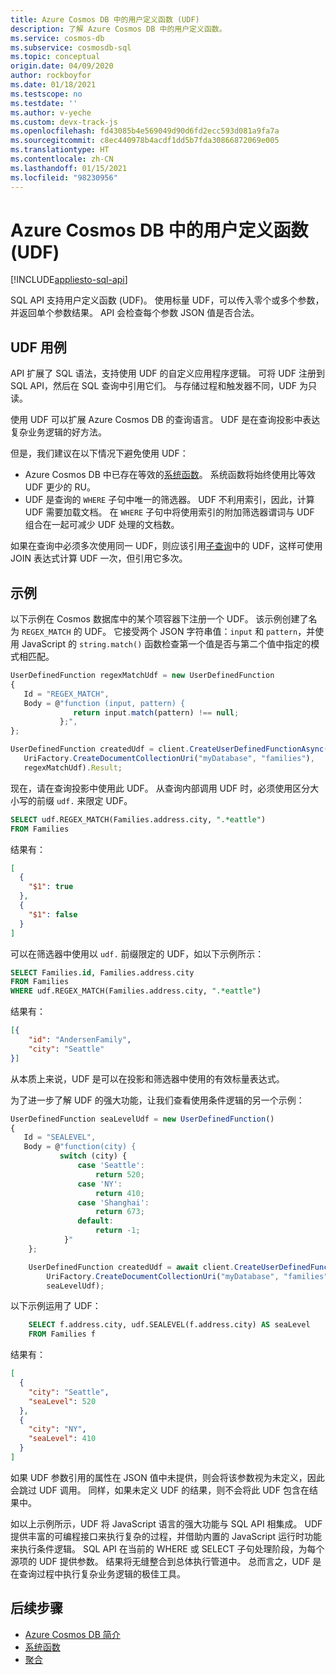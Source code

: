 ```yaml
---
title: Azure Cosmos DB 中的用户定义函数 (UDF)
description: 了解 Azure Cosmos DB 中的用户定义函数。
ms.service: cosmos-db
ms.subservice: cosmosdb-sql
ms.topic: conceptual
origin.date: 04/09/2020
author: rockboyfor
ms.date: 01/18/2021
ms.testscope: no
ms.testdate: ''
ms.author: v-yeche
ms.custom: devx-track-js
ms.openlocfilehash: fd43085b4e569049d90d6fd2ecc593d081a9fa7a
ms.sourcegitcommit: c8ec440978b4acdf1dd5b7fda30866872069e005
ms.translationtype: HT
ms.contentlocale: zh-CN
ms.lasthandoff: 01/15/2021
ms.locfileid: "98230956"
---
```

# <a name="user-defined-functions-udfs-in-azure-cosmos-db"></a>Azure Cosmos DB 中的用户定义函数 (UDF)
[!INCLUDE[appliesto-sql-api](includes/appliesto-sql-api.md)]

SQL API 支持用户定义函数 (UDF)。 使用标量 UDF，可以传入零个或多个参数，并返回单个参数结果。 API 会检查每个参数 JSON 值是否合法。  

## <a name="udf-use-cases"></a>UDF 用例

API 扩展了 SQL 语法，支持使用 UDF 的自定义应用程序逻辑。 可将 UDF 注册到 SQL API，然后在 SQL 查询中引用它们。 与存储过程和触发器不同，UDF 为只读。

使用 UDF 可以扩展 Azure Cosmos DB 的查询语言。 UDF 是在查询投影中表达复杂业务逻辑的好方法。

但是，我们建议在以下情况下避免使用 UDF：

- Azure Cosmos DB 中已存在等效的[系统函数](sql-query-system-functions.md)。 系统函数将始终使用比等效 UDF 更少的 RU。
- UDF 是查询的 `WHERE` 子句中唯一的筛选器。 UDF 不利用索引，因此，计算 UDF 需要加载文档。 在 `WHERE` 子句中将使用索引的附加筛选器谓词与 UDF 组合在一起可减少 UDF 处理的文档数。

如果在查询中必须多次使用同一 UDF，则应该引用[子查询](sql-query-subquery.md#evaluate-once-and-reference-many-times)中的 UDF，这样可使用 JOIN 表达式计算 UDF 一次，但引用它多次。

## <a name="examples"></a>示例

以下示例在 Cosmos 数据库中的某个项容器下注册一个 UDF。 该示例创建了名为 `REGEX_MATCH` 的 UDF。 它接受两个 JSON 字符串值：`input` 和 `pattern`，并使用 JavaScript 的 `string.match()` 函数检查第一个值是否与第二个值中指定的模式相匹配。

```javascript
UserDefinedFunction regexMatchUdf = new UserDefinedFunction
{
   Id = "REGEX_MATCH",
   Body = @"function (input, pattern) {
              return input.match(pattern) !== null;
           };",
};

UserDefinedFunction createdUdf = client.CreateUserDefinedFunctionAsync(
   UriFactory.CreateDocumentCollectionUri("myDatabase", "families"),
   regexMatchUdf).Result;  
```

现在，请在查询投影中使用此 UDF。 从查询内部调用 UDF 时，必须使用区分大小写的前缀 `udf.` 来限定 UDF。

```sql
SELECT udf.REGEX_MATCH(Families.address.city, ".*eattle")
FROM Families
```

结果有：

```json
[
  {
    "$1": true
  },
  {
    "$1": false
  }
]
```

可以在筛选器中使用以 `udf.` 前缀限定的 UDF，如以下示例所示：

```sql
SELECT Families.id, Families.address.city
FROM Families
WHERE udf.REGEX_MATCH(Families.address.city, ".*eattle")
```

结果有：

```json
[{
    "id": "AndersenFamily",
    "city": "Seattle"
}]
```

从本质上来说，UDF 是可以在投影和筛选器中使用的有效标量表达式。

为了进一步了解 UDF 的强大功能，让我们查看使用条件逻辑的另一个示例：

```javascript
UserDefinedFunction seaLevelUdf = new UserDefinedFunction()
{
   Id = "SEALEVEL",
   Body = @"function(city) {
           switch (city) {
               case 'Seattle':
                   return 520;
               case 'NY':
                   return 410;
               case 'Shanghai':
                   return 673;
               default:
                   return -1;
            }"
    };

    UserDefinedFunction createdUdf = await client.CreateUserDefinedFunctionAsync(
        UriFactory.CreateDocumentCollectionUri("myDatabase", "families"),
        seaLevelUdf);
```

以下示例运用了 UDF：

```sql
    SELECT f.address.city, udf.SEALEVEL(f.address.city) AS seaLevel
    FROM Families f
```

结果有：

```json
[
  {
    "city": "Seattle",
    "seaLevel": 520
  },
  {
    "city": "NY",
    "seaLevel": 410
  }
]
```

如果 UDF 参数引用的属性在 JSON 值中未提供，则会将该参数视为未定义，因此会跳过 UDF 调用。 同样，如果未定义 UDF 的结果，则不会将此 UDF 包含在结果中。

如以上示例所示，UDF 将 JavaScript 语言的强大功能与 SQL API 相集成。 UDF 提供丰富的可编程接口来执行复杂的过程，并借助内置的 JavaScript 运行时功能来执行条件逻辑。 SQL API 在当前的 WHERE 或 SELECT 子句处理阶段，为每个源项的 UDF 提供参数。 结果将无缝整合到总体执行管道中。 总而言之，UDF 是在查询过程中执行复杂业务逻辑的极佳工具。

## <a name="next-steps"></a>后续步骤

- [Azure Cosmos DB 简介](introduction.md)
- [系统函数](sql-query-system-functions.md)
- [聚合](sql-query-aggregate-functions.md)

<!-- Update_Description: update meta properties, wording update, update link -->